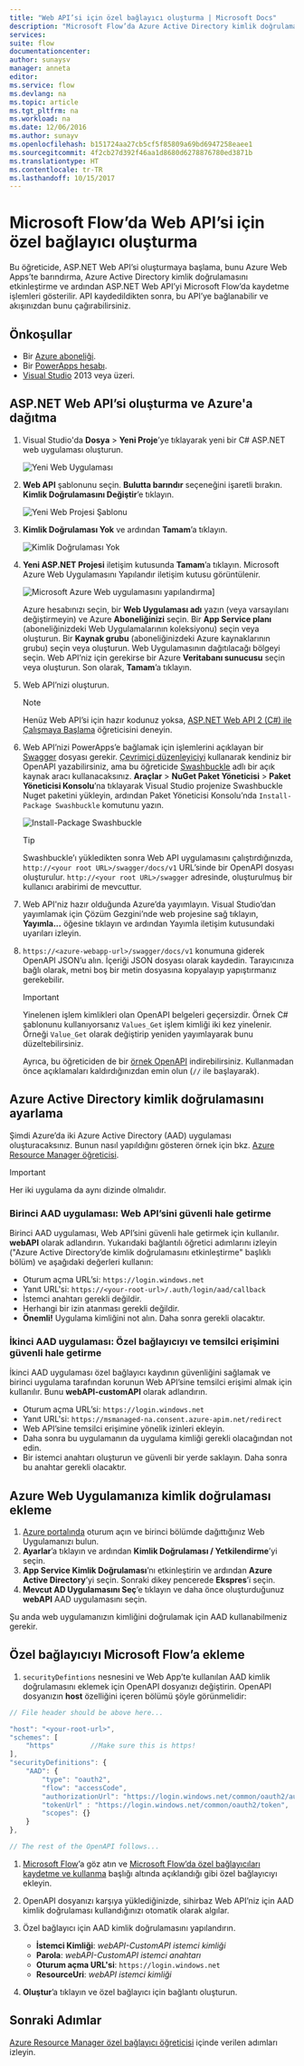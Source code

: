 ```yaml
---
title: "Web API’si için özel bağlayıcı oluşturma | Microsoft Docs"
description: "Microsoft Flow’da Azure Active Directory kimlik doğrulamasıyla ASP.NET Web API’si oluşturmayı öğrenin."
services: 
suite: flow
documentationcenter: 
author: sunaysv
manager: anneta
editor: 
ms.service: flow
ms.devlang: na
ms.topic: article
ms.tgt_pltfrm: na
ms.workload: na
ms.date: 12/06/2016
ms.author: sunayv
ms.openlocfilehash: b151724aa27cb5cf5f85809a69bd6947258eaee1
ms.sourcegitcommit: 4f2cb27d392f46aa1d8680d6278876780ed3871b
ms.translationtype: HT
ms.contentlocale: tr-TR
ms.lasthandoff: 10/15/2017
---
```

# <a name="build-a-custom-connector-for-a-web-api-in-microsoft-flow"></a>Microsoft Flow’da Web API’si için özel bağlayıcı oluşturma
Bu öğreticide, ASP.NET Web API’si oluşturmaya başlama, bunu Azure Web Apps’te barındırma, Azure Active Directory kimlik doğrulamasını etkinleştirme ve ardından ASP.NET Web API’yi Microsoft Flow’da kaydetme işlemleri gösterilir. API kaydedildikten sonra, bu API’ye bağlanabilir ve akışınızdan bunu çağırabilirsiniz. 

## <a name="prerequisites"></a>Önkoşullar
* Bir [Azure aboneliği](https://azure.microsoft.com/free/).
* Bir [PowerApps hesabı](https://powerapps.microsoft.com).
* [Visual Studio](https://www.visualstudio.com/vs/) 2013 veya üzeri.

## <a name="create-an-aspnet-web-api-and-deploy-it-to-azure"></a>ASP.NET Web API’si oluşturma ve Azure'a dağıtma
1. Visual Studio'da **Dosya** > **Yeni Proje**’ye tıklayarak yeni bir C# ASP.NET web uygulaması oluşturun.
   
    ![Yeni Web Uygulaması](./media/customapi-web-api-tutorial/newwebapp.png)
2. **Web API** şablonunu seçin.  **Bulutta barındır** seçeneğini işaretli bırakın.  **Kimlik Doğrulamasını Değiştir**’e tıklayın.
   
    ![Yeni Web Projesi Şablonu](./media/customapi-web-api-tutorial/new-web-api.png)
3. **Kimlik Doğrulaması Yok** ve ardından **Tamam**’a tıklayın.
   
    ![Kimlik Doğrulaması Yok](./media/customapi-web-api-tutorial/noauth.png)
4. **Yeni ASP.NET Projesi** iletişim kutusunda **Tamam**’a tıklayın.  Microsoft Azure Web Uygulamasını Yapılandır iletişim kutusu görüntülenir.
   
    ![Microsoft Azure Web uygulamasını yapılandırma](./media/customapi-web-api-tutorial/azure-publishing.png)]
   
    Azure hesabınızı seçin, bir **Web Uygulaması adı** yazın (veya varsayılanı değiştirmeyin) ve Azure **Aboneliğinizi** seçin.  Bir **App Service planı** (aboneliğinizdeki Web Uygulamalarının koleksiyonu) seçin veya oluşturun.  Bir **Kaynak grubu** (aboneliğinizdeki Azure kaynaklarının grubu) seçin veya oluşturun.  Web Uygulamasının dağıtılacağı bölgeyi seçin.  Web API’niz için gerekirse bir Azure **Veritabanı sunucusu** seçin veya oluşturun.  Son olarak, **Tamam**’a tıklayın.
5. Web API’nizi oluşturun.
   
   > [!NOTE]
   > Henüz Web API’si için hazır kodunuz yoksa, [ASP.NET Web API 2 (C#) ile Çalışmaya Başlama](http://www.asp.net/web-api/overview/getting-started-with-aspnet-web-api/tutorial-your-first-web-api) öğreticisini deneyin.
   > 
   > 
6. Web API’nizi PowerApps’e bağlamak için işlemlerini açıklayan bir [Swagger](http://swagger.io/) dosyası gerekir.  [Çevrimiçi düzenleyiciyi](http://editor.swagger.io/) kullanarak kendiniz bir OpenAPI yazabilirsiniz, ama bu öğreticide [Swashbuckle](https://github.com/domaindrivendev/Swashbuckle/blob/master/README.md) adlı bir açık kaynak aracı kullanacaksınız.  **Araçlar** > **NuGet Paket Yöneticisi** > **Paket Yöneticisi Konsolu**’na tıklayarak Visual Studio projenize Swashbuckle Nuget paketini yükleyin, ardından Paket Yöneticisi Konsolu’nda `Install-Package Swashbuckle` komutunu yazın.
   
    ![Install-Package Swashbuckle](./media/customapi-web-api-tutorial/swashbuckle-console.png)
   
   > [!TIP]
   > Swashbuckle’ı yükledikten sonra Web API uygulamasını çalıştırdığınızda, `http://<your root URL>/swagger/docs/v1` URL’sinde bir OpenAPI dosyası oluşturulur.  `http://<your root URL>/swagger` adresinde, oluşturulmuş bir kullanıcı arabirimi de mevcuttur.
   > 
   > 
7. Web API'niz hazır olduğunda Azure’da yayımlayın. Visual Studio’dan yayımlamak için Çözüm Gezgini’nde web projesine sağ tıklayın, **Yayımla...** öğesine tıklayın ve ardından Yayımla iletişim kutusundaki uyarıları izleyin.
8. `https://<azure-webapp-url>/swagger/docs/v1` konumuna giderek OpenAPI JSON’u alın.  İçeriği JSON dosyası olarak kaydedin.  Tarayıcınıza bağlı olarak, metni boş bir metin dosyasına kopyalayıp yapıştırmanız gerekebilir.   
   
   > [!IMPORTANT]
   > Yinelenen işlem kimlikleri olan OpenAPI belgeleri geçersizdir. Örnek C# şablonunu kullanıyorsanız `Values_Get` işlem kimliği iki kez yinelenir. Örneği `Value_Get` olarak değiştirip yeniden yayımlayarak bunu düzeltebilirsiniz.
   > 
   > Ayrıca, bu öğreticiden de bir [örnek OpenAPI](http://pwrappssamples.blob.core.windows.net/samples/webAPI.json) indirebilirsiniz. Kullanmadan önce açıklamaları kaldırdığınızdan emin olun (`//` ile başlayarak).
   > 
   > 

## <a name="set-up-azure-active-directory-authentication"></a>Azure Active Directory kimlik doğrulamasını ayarlama
Şimdi Azure’da iki Azure Active Directory (AAD) uygulaması oluşturacaksınız.  Bunun nasıl yapıldığını gösteren örnek için bkz. [Azure Resource Manager öğreticisi](customapi-azure-resource-manager-tutorial.md#enable-authentication-in-azure-active-directory).

> [!IMPORTANT]
> Her iki uygulama da aynı dizinde olmalıdır.
> 
> 

### <a name="first-aad-application-securing-the-web-api"></a>Birinci AAD uygulaması: Web API’sini güvenli hale getirme
Birinci AAD uygulaması, Web API’sini güvenli hale getirmek için kullanılır. **webAPI** olarak adlandırın.  Yukarıdaki bağlantılı öğretici adımlarını izleyin ("Azure Active Directory’de kimlik doğrulamasını etkinleştirme" başlıklı bölüm) ve aşağıdaki değerleri kullanın:

* Oturum açma URL’si: `https://login.windows.net`
* Yanıt URL'si: `https://<your-root-url>/.auth/login/aad/callback`
* İstemci anahtarı gerekli değildir.
* Herhangi bir izin atanması gerekli değildir.
* **Önemli!** Uygulama kimliğini not alın.  Daha sonra gerekli olacaktır.

### <a name="second-aad-application-securing-the-custom-connector-and-delegated-access"></a>İkinci AAD uygulaması: Özel bağlayıcıyı ve temsilci erişimini güvenli hale getirme
İkinci AAD uygulaması özel bağlayıcı kaydının güvenliğini sağlamak ve birinci uygulama tarafından korunun Web API’sine temsilci erişimi almak için kullanılır. Bunu **webAPI-customAPI** olarak adlandırın.

* Oturum açma URL’si: `https://login.windows.net`
* Yanıt URL'si: `https://msmanaged-na.consent.azure-apim.net/redirect`
* Web API’sine temsilci erişimine yönelik izinleri ekleyin.
* Daha sonra bu uygulamanın da uygulama kimliği gerekli olacağından not edin.
* Bir istemci anahtarı oluşturun ve güvenli bir yerde saklayın. Daha sonra bu anahtar gerekli olacaktır.

## <a name="add-authentication-to-your-azure-web-app"></a>Azure Web Uygulamanıza kimlik doğrulaması ekleme
1. [Azure portalında](https://portal.azure.com) oturum açın ve birinci bölümde dağıttığınız Web Uygulamanızı bulun.
2. **Ayarlar**’a tıklayın ve ardından **Kimlik Doğrulaması / Yetkilendirme**’yi seçin.
3. **App Service Kimlik Doğrulaması**’nı etkinleştirin ve ardından **Azure Active Directory**’yi seçin.  Sonraki dikey pencerede **Ekspres**’i seçin.  
4. **Mevcut AD Uygulamasını Seç**’e tıklayın ve daha önce oluşturduğunuz **webAPI** AAD uygulamasını seçin.

Şu anda web uygulamanızın kimliğini doğrulamak için AAD kullanabilmeniz gerekir.

## <a name="add-the-custom-connector-to-microsoft-flow"></a>Özel bağlayıcıyı Microsoft Flow’a ekleme
1. `securityDefintions` nesnesini ve Web App’te kullanılan AAD kimlik doğrulamasını eklemek için OpenAPI dosyanızı değiştirin. OpenAPI dosyanızın **host** özelliğini içeren bölümü şöyle görünmelidir:

```javascript
// File header should be above here...

"host": "<your-root-url>",
"schemes": [
    "https"         //Make sure this is https!
],
"securityDefinitions": {
    "AAD": {
        "type": "oauth2",
        "flow": "accessCode",
        "authorizationUrl": "https://login.windows.net/common/oauth2/authorize",
        "tokenUrl" : "https://login.windows.net/common/oauth2/token",
        "scopes": {}
    }
},

// The rest of the OpenAPI follows...
```

1. [Microsoft Flow](https://flow.powerapps.com)’a göz atın ve [Microsoft Flow’da özel bağlayıcıları kaydetme ve kullanma](register-custom-api.md) başlığı altında açıklandığı gibi özel bağlayıcıyı ekleyin.
2. OpenAPI dosyanızı karşıya yüklediğinizde, sihirbaz Web API’niz için AAD kimlik doğrulaması kullandığınızı otomatik olarak algılar.
3. Özel bağlayıcı için AAD kimlik doğrulamasını yapılandırın.  
   
   * **İstemci Kimliği**: *webAPI-CustomAPI istemci kimliği*
   * **Parola**: *webAPI-CustomAPI istemci anahtarı*
   * **Oturum açma URL'si**: `https://login.windows.net`
   * **ResourceUri**: *webAPI istemci kimliği*
4. **Oluştur**’a tıklayın ve özel bağlayıcı için bağlantı oluşturun.

## <a name="next-steps"></a>Sonraki Adımlar
[Azure Resource Manager özel bağlayıcı öğreticisi](customapi-azure-resource-manager-tutorial.md) içinde verilen adımları izleyin.


